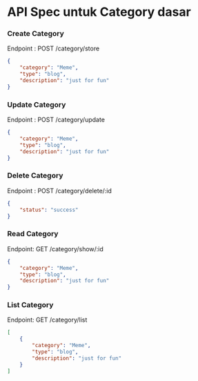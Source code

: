 # API Spec untuk Category dasar

### Create Category

Endpoint : POST /category/store

```json
{
	"category": "Meme",
	"type": "blog",
	"description": "just for fun"
}
```

### Update Category

Endpoint : POST /category/update

```json
{
	"category": "Meme",
	"type": "blog",
	"description": "just for fun"
}
```

### Delete Category

Endpoint : POST /category/delete/:id

```json
{
	"status": "success"
}
```

### Read Category

Endpoint: GET /category/show/:id

```json
{
	"category": "Meme",
	"type": "blog",
	"description": "just for fun"
}
```

### List Category

Endpoint: GET /category/list

```json
[
	{
		"category": "Meme",
		"type": "blog",
		"description": "just for fun"
	}
]
```
